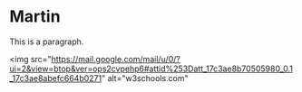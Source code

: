 <!DOCTYPE html>
<html>
<head>
<title>Page Title</title>
</head>
<body>

<h1>Martin</h1>
<p>This is a paragraph.</p>
  
<img src="https://mail.google.com/mail/u/0/?ui=2&view=btop&ver=ops2cvpehp6#attid%253Datt_17c3ae8b70505980_0.1_17c3ae8abefc664b0271" alt="w3schools.com"

</body>
</html>
